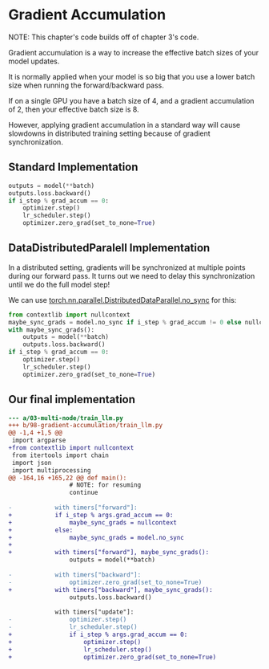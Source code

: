 # Gradient Accumulation

NOTE: This chapter's code builds off of chapter 3's code.

Gradient accumulation is a way to increase the effective batch sizes of your model updates.

It is normally applied when your model is so big that you use a lower batch size when running the forward/backward pass.

If on a single GPU you have a batch size of 4, and a gradient accumulation of 2, then your effective batch size is 8. 

However, applying gradient accumulation in a standard way will cause slowdowns in distributed training setting because of gradient synchronization.

## Standard Implementation

```python
outputs = model(**batch)
outputs.loss.backward()
if i_step % grad_accum == 0:
    optimizer.step()
    lr_scheduler.step()
    optimizer.zero_grad(set_to_none=True)
```

## DataDistributedParalell Implementation

In a distributed setting, gradients will be synchronized at multiple points during our forward pass. It turns out we need to delay this synchronization until we do the full model step!

We can use [torch.nn.parallel.DistributedDataParallel.no_sync](https://pytorch.org/docs/stable/generated/torch.nn.parallel.DistributedDataParallel.html#torch.nn.parallel.DistributedDataParallel.no_sync) for this:

```python
from contextlib import nullcontext
maybe_sync_grads = model.no_sync if i_step % grad_accum != 0 else nullcontext
with maybe_sync_grads():
    outputs = model(**batch)
    outputs.loss.backward()
if i_step % grad_accum == 0:
    optimizer.step()
    lr_scheduler.step()
    optimizer.zero_grad(set_to_none=True)
```

## Our final implementation

```diff
--- a/03-multi-node/train_llm.py
+++ b/98-gradient-accumulation/train_llm.py
@@ -1,4 +1,5 @@
 import argparse
+from contextlib import nullcontext
 from itertools import chain
 import json
 import multiprocessing
@@ -164,16 +165,22 @@ def main():
                 # NOTE: for resuming
                 continue
 
-            with timers["forward"]:
+            if i_step % args.grad_accum == 0:
+                maybe_sync_grads = nullcontext
+            else:
+                maybe_sync_grads = model.no_sync
+
+            with timers["forward"], maybe_sync_grads():
                 outputs = model(**batch)
 
-            with timers["backward"]:
-                optimizer.zero_grad(set_to_none=True)
+            with timers["backward"], maybe_sync_grads():
                 outputs.loss.backward()
 
             with timers["update"]:
-                optimizer.step()
-                lr_scheduler.step()
+                if i_step % args.grad_accum == 0:
+                    optimizer.step()
+                    lr_scheduler.step()
+                    optimizer.zero_grad(set_to_none=True)
```